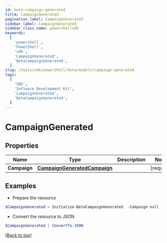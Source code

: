```yaml
---
id: beta-campaign-generated
title: CampaignGenerated
pagination_label: CampaignGenerated
sidebar_label: CampaignGenerated
sidebar_class_name: powershellsdk
keywords:
  [
    'powershell',
    'PowerShell',
    'sdk',
    'CampaignGenerated',
    'BetaCampaignGenerated',
  ]
slug: /tools/sdk/powershell/beta/models/campaign-generated
tags:
  [
    'SDK',
    'Software Development Kit',
    'CampaignGenerated',
    'BetaCampaignGenerated',
  ]
---
```


# CampaignGenerated

## Properties

| Name | Type | Description | Notes |
| --- | --- | --- | --- |
| **Campaign** | [**CampaignGeneratedCampaign**](campaign-generated-campaign) |  | [required] |

## Examples

- Prepare the resource

```powershell
$CampaignGenerated = Initialize-BetaCampaignGenerated  -Campaign null
```

- Convert the resource to JSON

```powershell
$CampaignGenerated | ConvertTo-JSON
```

[[Back to top]](#)
